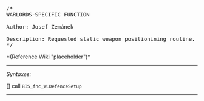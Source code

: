 <pre>/*
WARLORDS-SPECIFIC FUNCTION

Author: Josef Zemánek

Description: Requested static weapon positionining routine.
*/</pre>*(Reference Wiki "placeholder")*<!-- Remove this after fill-in -->


---
*Syntaxes:*

[] call `BIS_fnc_WLDefenceSetup`

---

